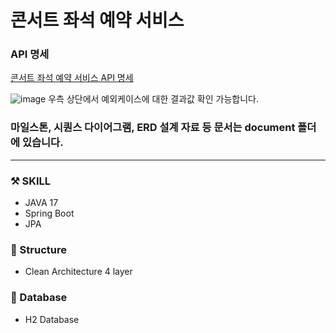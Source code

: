 # 콘서트 좌석 예약 서비스
### API 명세
[콘서트 좌석 예약 서비스 API 명세](https://documenter.getpostman.com/view/10735453/2sA3dxFCGb)

![image](https://github.com/saebak/hhplus-concert-reservation-service/assets/45276842/90d9fc47-8432-4da3-8e5e-1f1c18330251)
우측 상단에서 예외케이스에 대한 결과값 확인 가능합니다.

### 마일스톤, 시퀀스 다이어그램, ERD 설계 자료 등 문서는 document 폴더에 있습니다.

--------------------------------    
### ⚒️ SKILL

 * JAVA 17
 * Spring Boot
 * JPA
 
### 🛝 Structure

 * Clean Architecture 4 layer

### 📄 Database

 * H2 Database 
